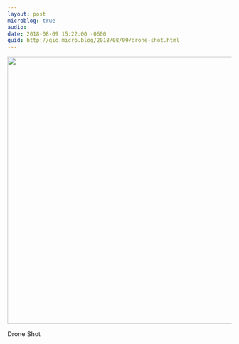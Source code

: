 ```yaml
---
layout: post
microblog: true
audio: 
date: 2018-08-09 15:22:00 -0600
guid: http://gio.micro.blog/2018/08/09/drone-shot.html
---
```

<a href="http://microblog.stevegio.net/uploads/2018/afb9b599e2.jpg"><img src="http://microblog.stevegio.net/uploads/2018/afb9b599e2.jpg" width="600" height="450" style="height: auto;" class="sunlit_image" /></a>

Drone Shot

